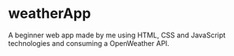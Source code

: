 # weatherApp
A beginner web app made by me using HTML, CSS and JavaScript technologies and consuming a OpenWeather API.
